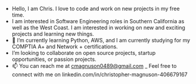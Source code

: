 -  Hello, I am Chris. I love to code and work on new projects in my free time. 
-  I am interested in Software Engineering roles in Southern California as well as the West Coast. I am interested in working on new and exciting projects and learning new things.
- 🌱 I’m currently learning Python, AWS, and I am currently studying for my COMPTIA A+ and Network + certifications. 
- I’m looking to collaborate on open source projects, startup opportunities, or passion projects. 
- 📫 You can reach me at cmagnuson0489@gmail.com
_ Feel free to connect with me on linkedin.com/in/christopher-magnuson-406679167
<!---
cmagnuson0489/cmagnuson0489 is a ✨ special ✨ repository because its `README.md` (this file) appears on your GitHub profile.
You can click the Preview link to take a look at your changes.
--->
